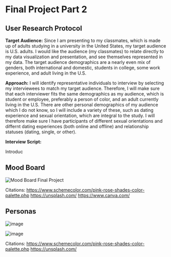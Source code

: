 # Final Project Part 2

## User Research Protocol

**Target Audience:** 
Since I am presenting to my classmates, which is made up of adults studying in a university in the United States, my target audience is U.S. adults. I would like the audience (my classmates) to relate directly to my data visualization and presentation, and see themselves represented in my data. The target audience demographics are a nearly even mix of genders, both international and domestic, students in college, some work experience, and adult living in the U.S.

**Approach:** 
I will identify representative individuals to interview by selecting my interviewees to match my target audience. Therefore, I will make sure that each interviewer fits the same demographics as my audience, which is student or employee, preferably a person of color, and an adult currently living in the U.S. There are other personal demographics of my audience which I do not know, so I will include a variety of these, such as dating experience and sexual orientation, which are integral to the study. I will therefore make sure I have participants of different sexual orientations and differnt dating experiences (both online and offline) and relationship statuses (dating, single, or other). 

**Interview Script:**

Introduc


## Mood Board

![Mood Board Final Project](https://github.com/user-attachments/assets/9e328458-d6ed-42c4-88bd-3e846f59d978)

Citations:
https://www.schemecolor.com/pink-rose-shades-color-palette.php
https://unsplash.com/
https://www.canva.com/

## Personas

![image](https://github.com/user-attachments/assets/887ecc62-f843-482f-9cc3-b199ae281689)

![image](https://github.com/user-attachments/assets/2865ac99-e7b9-46a8-8b6c-c22f94c8b569)

Citations:
https://www.schemecolor.com/pink-rose-shades-color-palette.php
https://unsplash.com/

